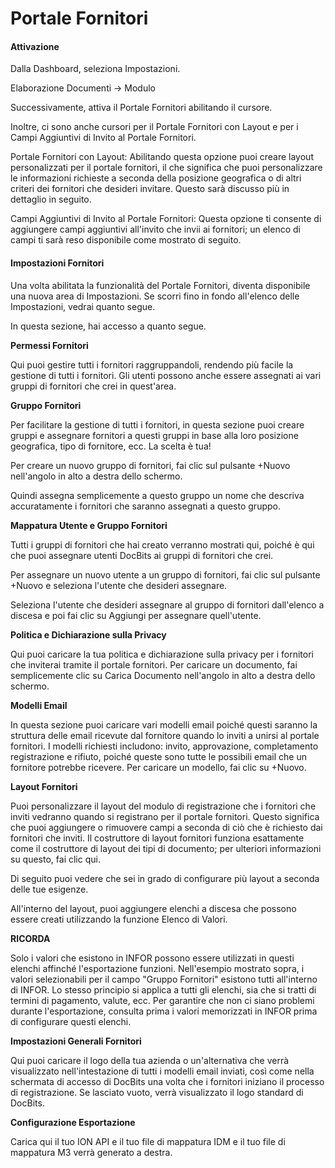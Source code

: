# Portale Fornitori

#### Attivazione <a href="#activation" id="activation"></a>

Dalla Dashboard, seleziona Impostazioni.

Elaborazione Documenti → Modulo

Successivamente, attiva il Portale Fornitori abilitando il cursore.

Inoltre, ci sono anche cursori per il Portale Fornitori con Layout e per i Campi Aggiuntivi di Invito al Portale Fornitori.

Portale Fornitori con Layout: Abilitando questa opzione puoi creare layout personalizzati per il portale fornitori, il che significa che puoi personalizzare le informazioni richieste a seconda della posizione geografica o di altri criteri dei fornitori che desideri invitare. Questo sarà discusso più in dettaglio in seguito.

Campi Aggiuntivi di Invito al Portale Fornitori: Questa opzione ti consente di aggiungere campi aggiuntivi all'invito che invii ai fornitori; un elenco di campi ti sarà reso disponibile come mostrato di seguito.

#### Impostazioni Fornitori <a href="#supplier-settings" id="supplier-settings"></a>

Una volta abilitata la funzionalità del Portale Fornitori, diventa disponibile una nuova area di Impostazioni. Se scorri fino in fondo all'elenco delle Impostazioni, vedrai quanto segue.

In questa sezione, hai accesso a quanto segue.

**Permessi Fornitori**

Qui puoi gestire tutti i fornitori raggruppandoli, rendendo più facile la gestione di tutti i fornitori. Gli utenti possono anche essere assegnati ai vari gruppi di fornitori che crei in quest'area.

**Gruppo Fornitori**

Per facilitare la gestione di tutti i fornitori, in questa sezione puoi creare gruppi e assegnare fornitori a questi gruppi in base alla loro posizione geografica, tipo di fornitore, ecc. La scelta è tua!

Per creare un nuovo gruppo di fornitori, fai clic sul pulsante +Nuovo nell'angolo in alto a destra dello schermo.

Quindi assegna semplicemente a questo gruppo un nome che descriva accuratamente i fornitori che saranno assegnati a questo gruppo.

**Mappatura Utente e Gruppo Fornitori**

Tutti i gruppi di fornitori che hai creato verranno mostrati qui, poiché è qui che puoi assegnare utenti DocBits ai gruppi di fornitori che crei.

Per assegnare un nuovo utente a un gruppo di fornitori, fai clic sul pulsante +Nuovo e seleziona l'utente che desideri assegnare.

Seleziona l'utente che desideri assegnare al gruppo di fornitori dall'elenco a discesa e poi fai clic su Aggiungi per assegnare quell'utente.

**Politica e Dichiarazione sulla Privacy**

Qui puoi caricare la tua politica e dichiarazione sulla privacy per i fornitori che inviterai tramite il portale fornitori. Per caricare un documento, fai semplicemente clic su Carica Documento nell'angolo in alto a destra dello schermo.

**Modelli Email**

In questa sezione puoi caricare vari modelli email poiché questi saranno la struttura delle email ricevute dal fornitore quando lo inviti a unirsi al portale fornitori. I modelli richiesti includono: invito, approvazione, completamento registrazione e rifiuto, poiché queste sono tutte le possibili email che un fornitore potrebbe ricevere. Per caricare un modello, fai clic su +Nuovo.

**Layout Fornitori**

Puoi personalizzare il layout del modulo di registrazione che i fornitori che inviti vedranno quando si registrano per il portale fornitori. Questo significa che puoi aggiungere o rimuovere campi a seconda di ciò che è richiesto dai fornitori che inviti. Il costruttore di layout fornitori funziona esattamente come il costruttore di layout dei tipi di documento; per ulteriori informazioni su questo, fai clic qui.

Di seguito puoi vedere che sei in grado di configurare più layout a seconda delle tue esigenze.

All'interno del layout, puoi aggiungere elenchi a discesa che possono essere creati utilizzando la funzione Elenco di Valori.

**RICORDA**

Solo i valori che esistono in INFOR possono essere utilizzati in questi elenchi affinché l'esportazione funzioni. Nell'esempio mostrato sopra, i valori selezionabili per il campo "Gruppo Fornitori" esistono tutti all'interno di INFOR. Lo stesso principio si applica a tutti gli elenchi, sia che si tratti di termini di pagamento, valute, ecc. Per garantire che non ci siano problemi durante l'esportazione, consulta prima i valori memorizzati in INFOR prima di configurare questi elenchi.

**Impostazioni Generali Fornitori**

Qui puoi caricare il logo della tua azienda o un'alternativa che verrà visualizzato nell'intestazione di tutti i modelli email inviati, così come nella schermata di accesso di DocBits una volta che i fornitori iniziano il processo di registrazione. Se lasciato vuoto, verrà visualizzato il logo standard di DocBits.

**Configurazione Esportazione**

Carica qui il tuo ION API e il tuo file di mappatura IDM e il tuo file di mappatura M3 verrà generato a destra.
